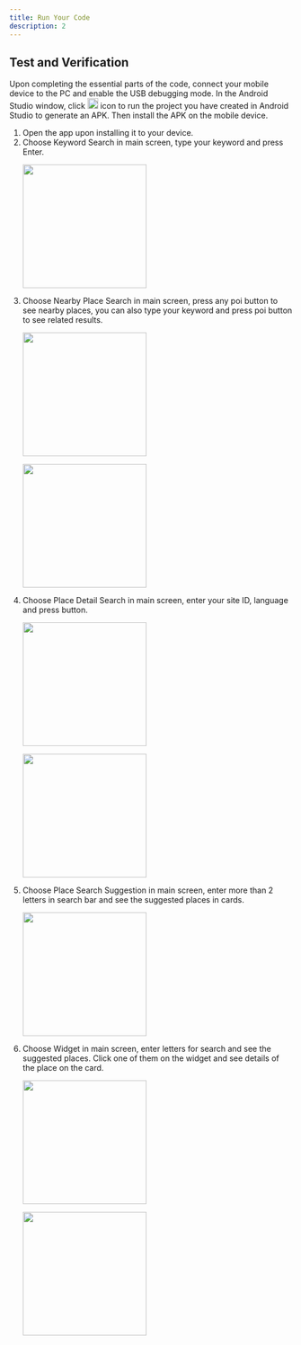 ```yaml
---
title: Run Your Code
description: 2
---
```


<h2><strong>Test and Verification</strong></h2>
<p>Upon completing the essential parts of the code, connect your mobile device to the PC and enable the USB debugging mode. In the Android Studio window, click  <img style="width: 19.00px" src="https://github.com/mustafasurucuu/HmsSiteKitCodelab/blob/master/assets/run_image.png?raw=true">  icon to run the project you have created in Android Studio to generate an APK. Then install the APK on the mobile device.</p>

<ol type="1">
	<li>Open the app upon installing it to your device.</li>
	<li>Choose Keyword Search in main screen, type your keyword and press Enter.
    <p><img style="width: 220.00px" src="https://raw.githubusercontent.com/mustafasurucuu/HmsSiteKitCodelab/master/assets/keywordSearch.png" onclick="imageclick(src)"></p>
  <li>Choose Nearby Place Search in main screen, press any poi button to see nearby places, you can also type your keyword and press poi button to see related results.
    <p><img style="width: 220.00px" src="https://raw.githubusercontent.com/mustafasurucuu/HmsSiteKitCodelab/master/assets/nearbySearch_1.png"></p>
    <p><img style="width: 220.00px" src="https://raw.githubusercontent.com/mustafasurucuu/HmsSiteKitCodelab/master/assets/nearbySearch_2.png"></p></li>
	<li>Choose Place Detail Search in main screen, enter your site ID, language and press button.
    <p><img style="width: 220.00px" src="https://raw.githubusercontent.com/mustafasurucuu/HmsSiteKitCodelab/master/assets/placeDetail_1.png"></p>
    <p><img style="width: 220.00px" src="https://raw.githubusercontent.com/mustafasurucuu/HmsSiteKitCodelab/master/assets/placeDetail_2.png"></p></li>
  <li>Choose Place Search Suggestion in main screen, enter more than 2 letters in search bar and see the suggested places in cards.
    <p><img style="width: 220.00px" src="https://raw.githubusercontent.com/mustafasurucuu/HmsSiteKitCodelab/master/assets/searchSuggestion.png"></p></li>
  <li>Choose Widget in main screen, enter letters for search and see the suggested places. Click one of them on the widget and see details of the place on the card.
    <p><img style="width: 220.00px" src="https://raw.githubusercontent.com/mustafasurucuu/HmsSiteKitCodelab/master/assets/widget_1.png"></p>
    <p><img style="width: 220.00px" src="https://raw.githubusercontent.com/mustafasurucuu/HmsSiteKitCodelab/master/assets/widget_2.png"></p></li>
</ol>
